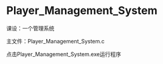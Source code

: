 # Player_Management_System
课设：一个管理系统

主文件：Player_Management_System.c

点击Player_Management_System.exe运行程序
